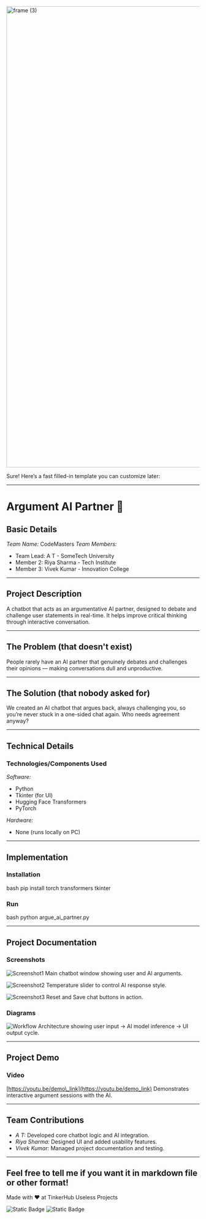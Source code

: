<img width="3188" height="1202" alt="frame (3)" src="https://github.com/user-attachments/assets/517ad8e9-ad22-457d-9538-a9e62d137cd7" />


Sure! Here’s a fast filled-in template you can customize later:

---

# Argument AI Partner 🎯

## Basic Details

*Team Name:* CodeMasters
*Team Members:*

* Team Lead: A T - SomeTech University
* Member 2: Riya Sharma - Tech Institute
* Member 3: Vivek Kumar - Innovation College

---

## Project Description

A chatbot that acts as an argumentative AI partner, designed to debate and challenge user statements in real-time. It helps improve critical thinking through interactive conversation.

---

## The Problem (that doesn't exist)

People rarely have an AI partner that genuinely debates and challenges their opinions — making conversations dull and unproductive.

---

## The Solution (that nobody asked for)

We created an AI chatbot that argues back, always challenging you, so you’re never stuck in a one-sided chat again. Who needs agreement anyway?

---

## Technical Details

### Technologies/Components Used

*Software:*

* Python
* Tkinter (for UI)
* Hugging Face Transformers
* PyTorch

*Hardware:*

* None (runs locally on PC)

---

## Implementation

### Installation

bash
pip install torch transformers tkinter


### Run

bash
python argue_ai_partner.py


---

## Project Documentation

### Screenshots

![Screenshot1](screenshots/chat_ui_1.png)
Main chatbot window showing user and AI arguments.

![Screenshot2](screenshots/chat_ui_2.png)
Temperature slider to control AI response style.

![Screenshot3](screenshots/chat_ui_3.png)
Reset and Save chat buttons in action.

### Diagrams

![Workflow](diagrams/workflow.png)
Architecture showing user input → AI model inference → UI output cycle.

---

## Project Demo

### Video

[https://youtu.be/demo\_link](https://youtu.be/demo_link)
Demonstrates interactive argument sessions with the AI.

---

## Team Contributions

* *A T:* Developed core chatbot logic and AI integration.
* *Riya Sharma:* Designed UI and added usability features.
* *Vivek Kumar:* Managed project documentation and testing.

---

Feel free to tell me if you want it in markdown file or other format!
---
Made with ❤️ at TinkerHub Useless Projects 

![Static Badge](https://img.shields.io/badge/TinkerHub-24?color=%23000000&link=https%3A%2F%2Fwww.tinkerhub.org%2F)
![Static Badge](https://img.shields.io/badge/UselessProjects--25-25?link=https%3A%2F%2Fwww.tinkerhub.org%2Fevents%2FQ2Q1TQKX6Q%2FUseless%2520Projects)


